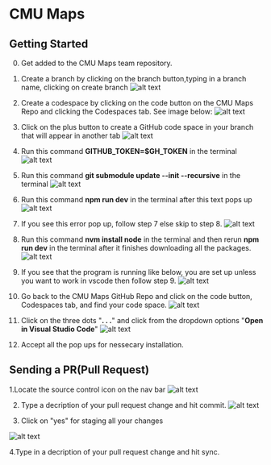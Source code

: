 # CMU Maps

## Getting Started

0. Get added to the CMU Maps team repository.

1. Create a branch by clicking on the branch button,typing in a branch name, clicking on create branch
![alt text](/public/imgs/image15.png)


2. Create a codespace by clicking on the code button on the CMU Maps Repo and clicking the Codespaces tab. See image below:
![alt text](/public/imgs/image-0.png)

2. Click on the plus button to create a GitHub code space in your branch that will appear in another tab
![alt text](/public//imgs/image.png)

3. Run this command **GITHUB_TOKEN=$GH_TOKEN** in the terminal
![alt text](/public/imgs/image-3.png)

4. Run this command **git submodule update --init --recursive** in the terminal
![alt text](/public/imgs/image-4.png)

5. Run this command **npm run dev** in the terminal after this text pops up
![alt text](/public/imgs/image-6.png)

6. If you see this error pop up, follow step 7 else skip to step 8.
![alt text](/public/imgs/image-8.png)

7. Run this command **nvm install node** in the terminal and then rerun **npm run dev** in the terminal after it finishes downloading all the packages.
![alt text](/public/imgs/image-12.png)


8. If you see that the program is running like below, you are set up unless you want to work in vscode then follow step 9.
![alt text](/public/imgs/image-7.png)

9. Go back to the CMU Maps GitHub Repo and click on the code button, Codespaces tab, and find your code space.
![alt text](/public/imgs/image-10.png)

10. Click on the three dots "**. . .**" and click from the dropdown options "**Open in Visual Studio Code**"
![alt text](/public/imgs/image-11.png)

11. Accept all the pop ups for nessecary installation. 

## Sending a PR(Pull Request)
1.Locate the source control icon on the nav bar
![alt text](/public/imgs/image-16.png)

2. Type a decription of your pull request change and hit commit.
![alt text](/public/imgs/image-18.png)

3. Click on "yes" for staging all your changes 

![alt text](/public/imgs/image-17.png)

4.Type in a decription of your pull request change and hit sync.


